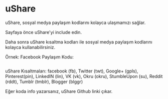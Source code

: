 # uShare
uShare, sosyal medya paylaşım kodlarını kolayca ulaşmamızı sağlar.


Sayfaya önce uShare'yi include edin.

Daha sonra uShare kısaltma kodları ile sosyal medya paylaşım kodlarını kolayca kullanabilirsiniz.

Örnek:
Facebook Paylaşım Kodu:
<code><pre><?php echo ushare("fb"); ?></pre></code>

uShare Kısaltmaları:
facebook (fb), Twitter (twt), Google+ (gpls), Pinterest(pin), LinkedIN (lin), VK (vk), Okru (okru), StumbleUpon (su), Reddit (rddt), Tumblr (tmblr), Blogger (blggr)

Eğer koda info yazarsanız, uShare Github linki çıkar.
<code><pre> <?php echo ushare("info"); ?>  </pre></code>
